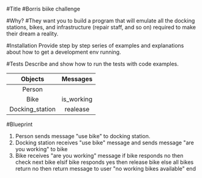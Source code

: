 #Title
#Borris biike challenge


#Why?
#They want you to build a program that will emulate all the docking stations, bikes, and infrastructure (repair staff, and so on) required to make their dream a reality.

#Installation
Provide step by step series of examples and explanations about how to get a development env running.

#Tests
Describe and show how to run the tests with code examples.

| Objects | Messages | 
| :---: | :---: | 
| Person |
| Bike | is_working | 
| Docking_station | realease |

#Blueprint 

1) Person sends message "use bike" to docking station.
2) Docking station receives "use bike" message and sends message "are you working" to bike 
3) Bike receives "are you working" message
     if bike responds no then check next bike 
     elsif bike responds yes then release bike 
     else all bikes return no then return message to user "no working bikes available"
   end